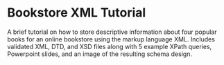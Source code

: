 # Bookstore XML Tutorial
A brief tutorial on how to store descriptive information about four popular books for an online bookstore using the markup language XML. Includes validated XML, DTD, and XSD files along with 5 example XPath queries, Powerpoint slides, and an image of the resulting schema design.
